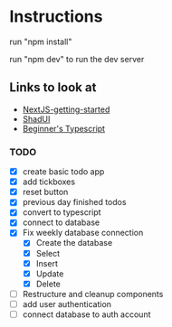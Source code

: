 # Instructions

run "npm install"

run "npm dev" to run the dev server

## Links to look at

- [NextJS-getting-started](https://nextjs.org/learn?utm_source=create-next-app&utm_medium=appdir-template-tw&utm_campaign=create-next-app)
- [ShadUI](https://ui.shadcn.com/docs/components/)
- [Beginner's Typescript](https://www.totaltypescript.com/tutorials/beginners-typescript)

### TODO

- [x] create basic todo app
- [x] add tickboxes
- [x] reset button
- [x] previous day finished todos
- [x] convert to typescript
- [x] connect to database
- [x] Fix weekly database connection
  - [x] Create the database
  - [x] Select
  - [x] Insert
  - [x] Update
  - [x] Delete
- [ ] Restructure and cleanup components
- [ ] add user authentication
- [ ] connect database to auth account
